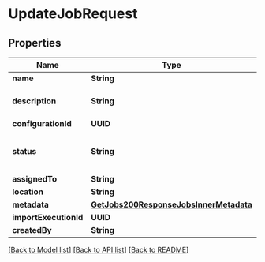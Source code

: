# UpdateJobRequest

## Properties
Name | Type | Description | Notes
------------ | ------------- | ------------- | -------------
**name** | **String** |  | [optional] 
**description** | **String** |  | [optional] [default to ""]
**configurationId** | **UUID** |  | [optional] 
**status** | **String** |  | [optional] [default to .pending]
**assignedTo** | **String** |  | [optional] 
**location** | **String** |  | [optional] 
**metadata** | [**GetJobs200ResponseJobsInnerMetadata**](GetJobs200ResponseJobsInnerMetadata.md) |  | [optional] 
**importExecutionId** | **UUID** |  | [optional] 
**createdBy** | **String** |  | [optional] 

[[Back to Model list]](../README.md#documentation-for-models) [[Back to API list]](../README.md#documentation-for-api-endpoints) [[Back to README]](../README.md)


